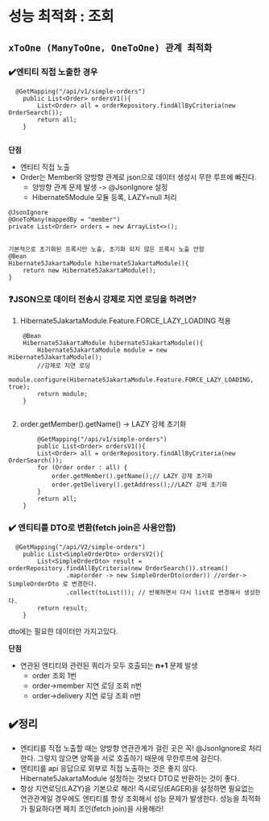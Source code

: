 # 성능 최적화 :  조회

## `xToOne (ManyToOne, OneToOne) 관계 최적화`

### ✔️엔티티 직접 노출한 경우
```
  @GetMapping("/api/v1/simple-orders")
    public List<Order> ordersV1(){
        List<Order> all = orderRepository.findAllByCriteria(new OrderSearch());
        return all;
    }
   
 ```
**단점**

- 엔티티 직접 노출
- Order는 Member와 양방향 관계로 json으로 데이터 생성시 무한 루프에 빠진다. 
  - 양방향 관계 문제 발생 ->  @JsonIgnore 설정
  - Hibernate5Module 모듈 등록, LAZY=null 처리
```
@JsonIgnore
@OneToMany(mappedBy = "member")
private List<Order> orders = new ArrayList<>();
    
```

```
기본적으로 초기화된 프록시만 노출, 초기화 되지 않은 프록시 노출 안함
@Bean
Hibernate5JakartaModule hibernate5JakartaModule(){
    return new Hibernate5JakartaModule();
}

```

### ❓JSON으로 데이터 전송시 강제로 지연 로딩을 하려면?

1. Hibernate5JakartaModule.Feature.FORCE_LAZY_LOADING 적용
```
	@Bean
	Hibernate5JakartaModule hibernate5JakartaModule(){
		Hibernate5JakartaModule module = new Hibernate5JakartaModule();
		//강제로 지연 로딩
		module.configure(Hibernate5JakartaModule.Feature.FORCE_LAZY_LOADING, true);
		return module;
	}
	
```
2.  order.getMember().getName() -> LAZY 강제 초기화
   
```
        @GetMapping("/api/v1/simple-orders")
        public List<Order> ordersV1(){
        List<Order> all = orderRepository.findAllByCriteria(new OrderSearch());
        for (Order order : all) {
            order.getMember().getName();// LAZY 강제 초기화
            order.getDelivery().getAddress();//LAZY 강제 초기화
        }
        return all;
    }
```

### ✔️ 엔티티를 DTO로 변환(fetch join은 사용안함)
```
  @GetMapping("/api/V2/simple-orders")
    public List<SimpleOrderDto> ordersV2(){
        List<SimpleOrderDto> result = orderRepository.findAllByCriteria(new OrderSearch()).stream()
                .map(order -> new SimpleOrderDto(order)) //order-> SimpleOrderDto 로 변경한다.
                .collect(toList()); // 반복하면서 다시 list로 변경해서 생성한다.
        return result;
    }
```
dto에는 필요한 데이터만 가지고있다.

**단점**
- 연관된 엔티티와 관련된 쿼리가 모두 호출되는 **n+1** 문제 발생
   - order 조회 1번
   - order->member 지연 로딩 조회 n번
   - order->delivery 지연 로딩 조회 n번

  
## ✔️정리
- 엔티티를 직접 노출할 때는 양방향 연관관계가 걸린 곳은 꼭! @JsonIgnore로 처리한다. 그렇지 않으면 양쪽을 서로 호출하기 때문에 무한루프에 걸린다.
- 엔티티를  api 응답으로 외부로 직접 노출하는 것은 좋지 않다.
  Hibernate5JakartaModule 설정하는 것보다 DTO로 반환하는 것이 좋다.
- 항상 지연로딩(LAZY)을 기본으로 해라! 
  즉시로딩(EAGER)을 설정하면 필요없는 연관관계일 경우에도 엔티티를 항상 조회해서 성능 문제가 발생한다.
  성능을 최적화가 필요하다면 페치 조인(fetch join)을 사용해라!
